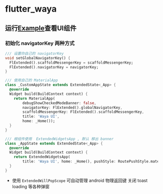 # flutter_waya

## 运行[Example](https://wayaer.github.io/flutter_waya/example/app/web/index.html#/)查看UI组件

### 初始化 navigatorKey 两种方式

```dart
/// 设置你自己的 navigatorKey
void setGlobalNavigatorKey() {
  FlExtended().scaffoldMessengerKey = scaffoldMessengerKey;
  FlExtended().navigatorKey = navigatorKey;
}

/// 使用自己的 MaterialApp
class _CustomAppState extends ExtendedState<_App> {
  @override
  Widget build(BuildContext context) {
    return MaterialApp(
        debugShowCheckedModeBanner: false,
        navigatorKey: FlExtended().globalNavigatorKey,
        scaffoldMessengerKey: FlExtended().scaffoldMessengerKey,
        title: 'Waya UI',
        home: _Home());
  }
}

/// 根组件使用  ExtendedWidgetsApp , 默认 移出 banner
class _AppState extends ExtendedState<_App> {
  @override
  Widget build(BuildContext context) {
    return ExtendedWidgetsApp(
        title: 'Waya UI', home: _Home(), pushStyle: RoutePushStyle.material);
  }
}

```

- 使用 `ExtendedWillPopScope` 可自动管理 android 物理返回键 关闭 toast loading 等各种弹窗